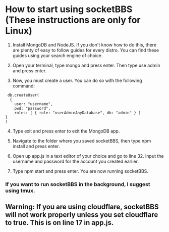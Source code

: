 # How to start using socketBBS (These instructions are only for Linux)

1. Install MongoDB and NodeJS. If you don't know how to do this, there are plenty of easy to follow guides for every distro. You can find these guides using your search engine of choice.

2. Open your terminal, type mongo and press enter. Then type use admin and press enter.

3. Now, you must create a user. You can do so with the following command:

```
 db.createUser(
  {
    user: "username",
    pwd: "password",
    roles: [ { role: "userAdminAnyDatabase", db: "admin" } ]
}
)
```

4. Type exit and press enter to exit the MongoDB app.

5. Navigate to the folder where you saved socketBBS, then type npm install and press enter.

6. Open up app.js in a text editor of your choice and go to line 32. Input the username and password for the account you created earlier.

7. Type npm start and press enter. You are now running socketBBS.

### If you want to run socketBBS in the background, I suggest using tmux.

## Warning: If you are using cloudflare, socketBBS will not work properly unless you set cloudflare to true. This is on line 17 in app.js.

